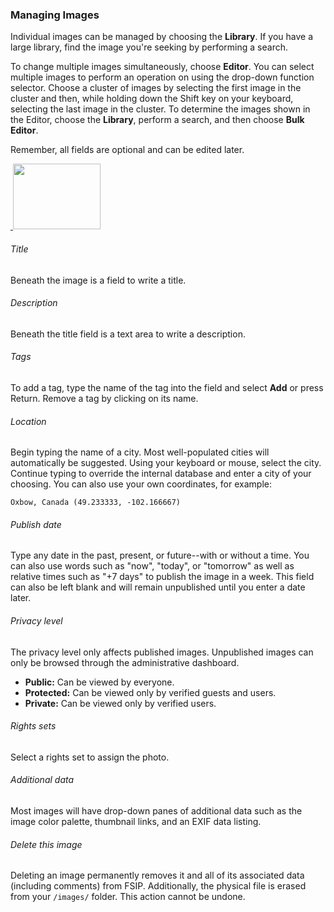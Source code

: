 ### Managing Images

Individual images can be managed by choosing the **Library**. If you have a large library, find the image you're seeking by performing a search.

To change multiple images simultaneously, choose **Editor**. You can select multiple images to perform an operation on using the drop-down function selector. Choose a cluster of images by selecting the first image in the cluster and then, while holding down the Shift key on your keyboard, selecting the last image in the cluster. To determine the images shown in the Editor, choose the **Library**, perform a search, and then choose **Bulk Editor**.

Remember, all fields are optional and can be edited later.

<a href="/images/features/screen3_l.jpg" class="zoom screen_box">
	<img src="./managing-images/1.png" alt="" class="zoom_icon" />
	<img src="./managing-images/1_s.png" alt="" width="140" height="105" class="screen_s" />
</a>

###### Title

Beneath the image is a field to write a title.

###### Description

Beneath the title field is a text area to write a description.

###### Tags

To add a tag, type the name of the tag into the field and select **Add** or press Return. Remove a tag by clicking on its name.

###### Location

Begin typing the name of a city. Most well-populated cities will automatically be suggested. Using your keyboard or mouse, select the city. Continue typing to override the internal database and enter a city of your choosing. You can also use your own coordinates, for example:

	Oxbow, Canada (49.233333, -102.166667)

###### Publish date

Type any date in the past, present, or future--with or without a time. You can also use words such as "now", "today", or "tomorrow" as well as relative times such as "+7 days" to publish the image in a week. This field can also be left blank and will remain unpublished until you enter a date later.

###### Privacy level

The privacy level only affects published images. Unpublished images can only be browsed through the administrative dashboard.

- **Public:** Can be viewed by everyone.
- **Protected:** Can be viewed only by verified guests and users.
- **Private:** Can be viewed only by verified users.

###### Rights sets

Select a rights set to assign the photo.

###### Additional data

Most images will have drop-down panes of additional data such as the image color palette, thumbnail links, and an EXIF data listing.

###### Delete this image

Deleting an image permanently removes it and all of its associated data (including comments) from FSIP. Additionally, the physical file is erased from your `/images/` folder. This action cannot be undone.